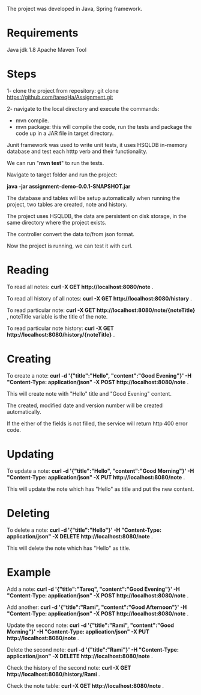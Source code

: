 The project was developed in Java, Spring framework.

# Requirements

Java jdk 1.8
Apache Maven Tool

# Steps

1- clone the project from repository: git clone https://github.com/tareqHa/Assignment.git

2- navigate to the local directory and execute the commands:
  * mvn compile.
  * mvn package: this will compile the code, run the tests and package the code up in a JAR file in target directory.

Junit framework was used to write unit tests, it uses HSQLDB in-memory database and test each htttp verb and their functionality.

We can run "**mvn test**" to run the tests.

Navigate to target folder and run the project: 

**java -jar assignment-demo-0.0.1-SNAPSHOT.jar**

The database and tables will be setup automatically when running the project, two tables are created, note and history.

The project uses HSQLDB, the data are persistent on disk storage, in the same directory where the project exists.

The controller convert the data to/from json format.

Now the project is running, we can test it with curl.


# Reading

To read all notes: **curl -X GET http://localhost:8080/note** .

To read all history of all notes: **curl -X GET http://localhost:8080/history** .

To read particular note: **curl -X GET http://localhost:8080/note/{noteTitle}** , noteTitle variable is the title of the note.

To read particular note history: **curl -X GET http://localhost:8080/history/{noteTitle}** .

# Creating

To create a note: **curl -d '{"title":"Hello", "content":"Good Evening"}' -H "Content-Type: application/json" -X POST http://localhost:8080/note** .

This will create note with "Hello" title and "Good Evening" content.

The created, modified date and version number will be created automatically.

If the either of the fields is not filled, the service will return http 400 error code.

# Updating

To update a note: **curl -d '{"title":"Hello", "content":"Good Morning"}' -H "Content-Type: application/json" -X PUT http://localhost:8080/note** .

This will update the note which has "Hello" as title and put the new content.

# Deleting

To delete a note: **curl -d '{"title":"Hello"}' -H "Content-Type: application/json" -X DELETE http://localhost:8080/note** .

This will delete the note which has "Hello" as title.


# Example

Add a note: **curl -d '{"title":"Tareq", "content":"Good Evening"}' -H "Content-Type: application/json" -X POST http://localhost:8080/note** .

Add another: **curl -d '{"title":"Rami", "content":"Good Afternoon"}' -H "Content-Type: application/json" -X POST http://localhost:8080/note** .

Update the second note: **curl -d '{"title":"Rami", "content":"Good Morning"}' -H "Content-Type: application/json" -X PUT http://localhost:8080/note** .

Delete the second note: **curl -d '{"title":"Rami"}' -H "Content-Type: application/json" -X DELETE http://localhost:8080/note** .

Check the history of the second note: **curl -X GET http://localhost:8080/history/Rami** .

Check the note table: **curl -X GET http://localhost:8080/note** .



